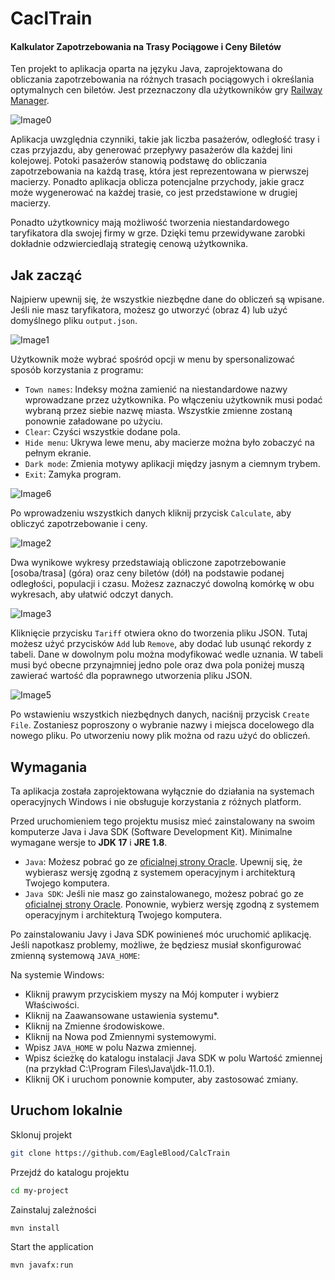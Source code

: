 # CaclTrain

#### Kalkulator Zapotrzebowania na Trasy Pociągowe i Ceny Biletów
Ten projekt to aplikacja oparta na języku Java, zaprojektowana do obliczania zapotrzebowania na różnych trasach pociągowych i określania optymalnych cen biletów. Jest przeznaczony dla użytkowników gry [Railway Manager](https://sites.google.com/view/kolejowe-eg/strona-główna).

![Image0](src/main/resources/img/git/0.PNG)

Aplikacja uwzględnia czynniki, takie jak liczba pasażerów, odległość trasy i czas przyjazdu, aby generować przepływy pasażerów dla każdej lini kolejowej. Potoki pasażerów stanowią podstawę do obliczania zapotrzebowania na każdą trasę, która jest reprezentowana w pierwszej macierzy. Ponadto aplikacja oblicza potencjalne przychody, jakie gracz może wygenerować na każdej trasie, co jest przedstawione w drugiej macierzy.

Ponadto użytkownicy mają możliwość tworzenia niestandardowego taryfikatora dla swojej firmy w grze. Dzięki temu przewidywane zarobki dokładnie odzwierciedlają strategię cenową użytkownika.

## Jak zacząć
Najpierw upewnij się, że wszystkie niezbędne dane do obliczeń są wpisane. Jeśli nie masz taryfikatora, możesz go utworzyć (obraz 4) lub użyć domyślnego pliku `output.json`.

![Image1](src/main/resources/img/git/1.PNG)

Użytkownik może wybrać spośród opcji w menu by spersonalizować sposób korzystania z programu:
- `Town names`: Indeksy można zamienić na niestandardowe nazwy wprowadzane przez użytkownika. Po włączeniu użytkownik musi podać wybraną przez siebie nazwę miasta. Wszystkie zmienne zostaną ponownie załadowane po użyciu.
- `Clear`: Czyści wszystkie dodane pola.
- `Hide menu`: Ukrywa lewe menu, aby macierze można było zobaczyć na pełnym ekranie.
- `Dark mode`: Zmienia motywy aplikacji między jasnym a ciemnym trybem.
- `Exit`: Zamyka program.

![Image6](src/main/resources/img/git/6.PNG)

Po wprowadzeniu wszystkich danych kliknij przycisk `Calculate`, aby obliczyć zapotrzebowanie i ceny.

![Image2](src/main/resources/img/git/2.PNG)

Dwa wynikowe wykresy przedstawiają obliczone zapotrzebowanie [osoba/trasa] (góra) oraz ceny biletów (dół) na podstawie podanej odległości, populacji i czasu. Możesz zaznaczyć dowolną komórkę w obu wykresach, aby ułatwić odczyt danych.

![Image3](src/main/resources/img/git/3.PNG)

Kliknięcie przycisku `Tariff` otwiera okno do tworzenia pliku JSON. Tutaj możesz użyć przycisków `Add` lub `Remove`, aby dodać lub usunąć rekordy z tabeli. Dane w dowolnym polu można modyfikować wedle uznania. W tabeli musi być obecne przynajmniej jedno pole oraz dwa pola poniżej muszą zawierać wartość dla poprawnego utworzenia pliku JSON.

![Image5](src/main/resources/img/git/5.PNG)

Po wstawieniu wszystkich niezbędnych danych, naciśnij przycisk `Create File`. Zostaniesz poproszony o wybranie nazwy i miejsca docelowego dla nowego pliku. Po utworzeniu nowy plik można od razu użyć do obliczeń.

## Wymagania
Ta aplikacja została zaprojektowana wyłącznie do działania na systemach operacyjnych Windows i nie obsługuje korzystania z różnych platform.

Przed uruchomieniem tego projektu musisz mieć zainstalowany na swoim komputerze Java i Java SDK (Software Development Kit). Minimalne wymagane wersje to **JDK 17** i **JRE 1.8**.

* `Java`: Możesz pobrać go ze [oficialnej strony Oracle](https://www.oracle.com/java/technologies/javase-jdk11-downloads.html). Upewnij się, że wybierasz wersję zgodną z systemem operacyjnym i architekturą Twojego komputera.
* `Java SDK`: Jeśli nie masz go zainstalowanego, możesz pobrać go ze [oficialnej strony Oracle](https://www.oracle.com/java/technologies/javase-jdk11-downloads.html). Ponownie, wybierz wersję zgodną z systemem operacyjnym i architekturą Twojego komputera.

Po zainstalowaniu Javy i Java SDK powinieneś móc uruchomić aplikację. Jeśli napotkasz problemy, możliwe, że będziesz musiał skonfigurować zmienną systemową `JAVA_HOME`:

Na systemie Windows:

* Kliknij prawym przyciskiem myszy na Mój komputer i wybierz Właściwości.
* Kliknij na Zaawansowane ustawienia systemu*.
* Kliknij na Zmienne środowiskowe.
* Kliknij na Nowa pod Zmiennymi systemowymi.
* Wpisz `JAVA_HOME` w polu Nazwa zmiennej.
* Wpisz ścieżkę do katalogu instalacji Java SDK w polu Wartość zmiennej (na przykład C:\Program Files\Java\jdk-11.0.1).
* Kliknij OK i uruchom ponownie komputer, aby zastosować zmiany.

## Uruchom lokalnie
Sklonuj projekt

```bash
git clone https://github.com/EagleBlood/CalcTrain
```

Przejdź do katalogu projektu

```bash
cd my-project
```

Zainstaluj zależności

```bash
mvn install
```

Start the application

```bash
mvn javafx:run
```

